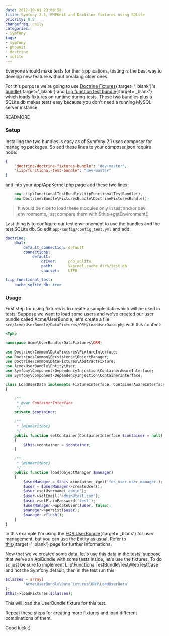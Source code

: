 ```yaml
---
date: 2012-10-01 23:09:58
title: Symfony 2.1, PHPUnit and Doctrine fixtures using SQLite
priority: 0.9
changefreq: daily
categories:
- Symfony
tags:
- symfony
- phpunit
- doctrine
- sqlite
---
```


Everyone should make tests for their applications, testing is the best way to develop new feature without breaking older ones.

For this purpose we're going to use [Doctrine Fixtures](https://github.com/doctrine/data-fixtures){:target='_blank'}'s [bundle](https://github.com/doctrine/DoctrineFixturesBundle){:target='_blank'} and [Liip function test bundle](http://packagist.org/packages/liip/functional-test-bundle){:target='_blank'} which loads fixtures on runtime during tests. These two bundles plus a SQLite db makes tests easy because you don't need a running MySQL server instance.

READMORE

### Setup

Installing the two bundles is easy as of Symfony 2.1 uses composer for managing packages. So add these lines to your composer.json require node:

``` json
{
    "doctrine/doctrine-fixtures-bundle": "dev-master",
    "liip/functional-test-bundle": "dev-master"
}
```

and into your app/AppKernel.php page add these two lines:

``` php
    new Liip\FunctionalTestBundle\LiipFunctionalTestBundle(),
    new Doctrine\Bundle\FixturesBundle\DoctrineFixturesBundle();
```


> It would be nice to load these modules only in test and/or dev environments, just compare them with $this->getEnvironment()

Last thing is to configure our test environement to use the bundles and the test SQLite db. So edit `app/config/config_test.yml` and add:

``` yaml
doctrine:
    dbal:
        default_connection: default
        connections:
            default:
                driver:     pdo_sqlite
                path:       %kernel.cache_dir%/test.db
                charset:    UTF8

liip_functional_test:
    cache_sqlite_db: true
```



### Usage


First step for using fixtures is to create a sample data which will be used in tests. Suppose we want to load some users and we've created our user bundle called Acme/UserBundle, let's create a file `src/Acme/UserBundle/DataFixtures/ORM/LoadUserData.php` with this content:

``` php
<?php

namespace Acme\UserBundle\DataFixtures\ORM;

use Doctrine\Common\DataFixtures\FixtureInterface;
use Doctrine\Common\Persistence\ObjectManager;
use Doctrine\Common\DataFixtures\AbstractFixture;
use Acme\UserBundle\Entity\User;
use Symfony\Component\DependencyInjection\ContainerAwareInterface;
use Symfony\Component\DependencyInjection\ContainerInterface;

class LoadUserData implements FixtureInterface, ContainerAwareInterface
{

    /**
     * @var ContainerInterface
     */
    private $container;

    /**
     * {@inheritDoc}
     */
    public function setContainer(ContainerInterface $container = null)
    {
        $this->container = $container;
    }

    /**
     * {@inheritDoc}
     */
    public function load(ObjectManager $manager)
    {
        $userManager = $this->container->get('fos_user.user_manager');
        $user = $userManager->createUser();
        $user->setUsername('admin');
        $user->setEmail('admin@test.com');
        $user->setPlainPassword('test');
        $userManager->updateUser($user, false);
        $manager->persist($user);
        $manager->flush();
    }
}
```


In this example I'm using the [FOS UserBundle](https://github.com/FriendsOfSymfony/FOSUserBundle){:target='_blank'} for user management, but you can use the Entity as usual. Refer to [this](http://symfony.com/doc/current/bundles/DoctrineFixturesBundle/index.html){:target='_blank'} page for further informations.

Now that we've created some data, let's use this data in the tests, suppose that we've an ApiBundle with some tests inside, let's use the fixtures. To do so just be sure to implement Liip\FunctionalTestBundle\Test\WebTestCase and not the Symfony default, then in the test run this:

``` php
$classes = array(
        'Acme\UserBundle\DataFixtures\ORM\LoadUserData'
);
$this->loadFixtures($classes);
```

This will load the UserBundle fixture for this test.

Repeat these steps for creating more fixtures and load different combinations of them.

Good luck ;)
